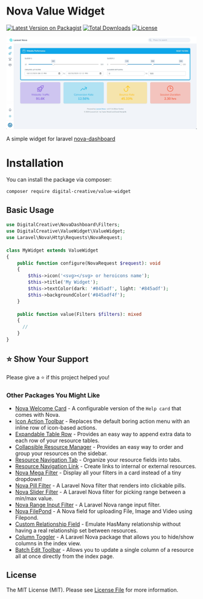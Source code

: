 # Nova Value Widget

[![Latest Version on Packagist](https://img.shields.io/packagist/v/digital-creative/nova-welcome-card)](https://packagist.org/packages/digital-creative/nova-welcome-card)
[![Total Downloads](https://img.shields.io/packagist/dt/digital-creative/nova-welcome-card)](https://packagist.org/packages/digital-creative/nova-welcome-card)
[![License](https://img.shields.io/packagist/l/digital-creative/nova-welcome-card)](https://github.com/dcasia/nova-welcome-card/blob/main/LICENSE)

<picture>
  <source media="(prefers-color-scheme: dark)" srcset="https://raw.githubusercontent.com/dcasia/value-widget/main/screenshots/dark.png">
  <img alt="Nova Welcome Card in Action" src="https://raw.githubusercontent.com/dcasia/value-widget/main/screenshots/light.png">
</picture>

A simple widget for laravel [nova-dashboard](https://github.com/dcasia/value-widget)

# Installation

You can install the package via composer:

```
composer require digital-creative/value-widget
```

## Basic Usage

```php
use DigitalCreative\NovaDashboard\Filters;
use DigitalCreative\ValueWidget\ValueWidget;
use Laravel\Nova\Http\Requests\NovaRequest;

class MyWidget extends ValueWidget
{
    public function configure(NovaRequest $request): void
    {
        $this->icon('<svg></svg> or heroicons name');
        $this->title('My Widget');
        $this->textColor(dark: '#845adf', light: '#845adf');
        $this->backgroundColor('#845adf4f');
    }

    public function value(Filters $filters): mixed
    {
      //
    }
}
```

## ⭐️ Show Your Support

Please give a ⭐️ if this project helped you!

### Other Packages You Might Like

- [Nova Welcome Card](https://github.com/dcasia/nova-welcome-card) - A configurable version of the `Help card` that comes with Nova.
- [Icon Action Toolbar](https://github.com/dcasia/icon-action-toolbar) - Replaces the default boring action menu with an inline row of icon-based actions.
- [Expandable Table Row](https://github.com/dcasia/expandable-table-row) - Provides an easy way to append extra data to each row of your resource tables.
- [Collapsible Resource Manager](https://github.com/dcasia/collapsible-resource-manager) - Provides an easy way to order and group your resources on the sidebar.
- [Resource Navigation Tab](https://github.com/dcasia/resource-navigation-tab) - Organize your resource fields into tabs.
- [Resource Navigation Link](https://github.com/dcasia/resource-navigation-link) - Create links to internal or external resources.
- [Nova Mega Filter](https://github.com/dcasia/nova-mega-filter) - Display all your filters in a card instead of a tiny dropdown!
- [Nova Pill Filter](https://github.com/dcasia/nova-pill-filter) - A Laravel Nova filter that renders into clickable pills.
- [Nova Slider Filter](https://github.com/dcasia/nova-slider-filter) - A Laravel Nova filter for picking range between a min/max value.
- [Nova Range Input Filter](https://github.com/dcasia/nova-range-input-filter) - A Laravel Nova range input filter.
- [Nova FilePond](https://github.com/dcasia/nova-filepond) - A Nova field for uploading File, Image and Video using Filepond.
- [Custom Relationship Field](https://github.com/dcasia/custom-relationship-field) - Emulate HasMany relationship without having a real relationship set between resources.
- [Column Toggler](https://github.com/dcasia/column-toggler) - A Laravel Nova package that allows you to hide/show columns in the index view.
- [Batch Edit Toolbar](https://github.com/dcasia/batch-edit-toolbar) - Allows you to update a single column of a resource all at once directly from the index page.

## License

The MIT License (MIT). Please see [License File](https://raw.githubusercontent.com/dcasia/nova-welcome-card/master/LICENSE) for more information.
